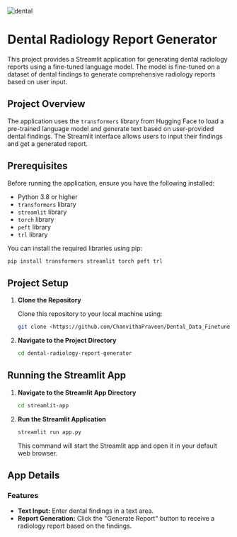 ![dental](https://github.com/user-attachments/assets/c49b6cc5-d926-4530-83a2-e32559a23080)
# Dental Radiology Report Generator

This project provides a Streamlit application for generating dental radiology reports using a fine-tuned language model. The model is fine-tuned on a dataset of dental findings to generate comprehensive radiology reports based on user input.

## Project Overview

The application uses the `transformers` library from Hugging Face to load a pre-trained language model and generate text based on user-provided dental findings. The Streamlit interface allows users to input their findings and get a generated report.

## Prerequisites

Before running the application, ensure you have the following installed:

- Python 3.8 or higher
- `transformers` library
- `streamlit` library
- `torch` library
- `peft` library
- `trl` library

You can install the required libraries using pip:

```bash
pip install transformers streamlit torch peft trl
```

## Project Setup

1. **Clone the Repository**

   Clone this repository to your local machine using:

   ```bash
   git clone <https://github.com/ChanvithaPraveen/Dental_Data_Finetuned_llama2.git>
   ```

2. **Navigate to the Project Directory**

   ```bash
   cd dental-radiology-report-generator
   ```


## Running the Streamlit App

1. **Navigate to the Streamlit App Directory**

   ```bash
   cd streamlit-app
   ```

2. **Run the Streamlit Application**

   ```bash
   streamlit run app.py
   ```

   This command will start the Streamlit app and open it in your default web browser.

## App Details

### Features

- **Text Input:** Enter dental findings in a text area.
- **Report Generation:** Click the "Generate Report" button to receive a radiology report based on the findings.
